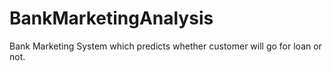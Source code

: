 # BankMarketingAnalysis
Bank Marketing System which predicts whether customer will go for loan or not.
